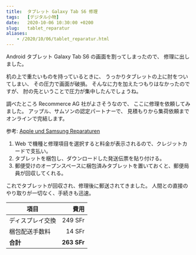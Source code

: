 ```yaml
---
title:  タブレット Galaxy Tab S6 修理
tags:	[デジタル小物]
date:	2020-10-06 10:30:00 +0200
slug:   tablet_reparatur
aliases:
    - /2020/10/06/tablet_reparatur.html
---
```

Android タブレット Galaxy Tab S6 の画面を割ってしまったので、
修理に出しました。

机の上で重たいものを持っているときに、
うっかりタブレットの上に肘をついてしまい、
その圧力で画面が破損。
そんなに力を加えたつもりはなかったのですが、
肘の先ということで圧力が集中したんでしょうね。

調べたところ Recommerce AG 社がよさそうなので、
ここに修理を依頼してみました。
アップル、サムソンの認定パートナーで、
見積もりから集荷依頼までオンラインで完結します。

参考: [Apple und Samsung Reparaturen](https://www.verkaufen.ch/reparieren)

1. Web で機種と修理項目を選択すると料金が表示されるので、クレジットカードで支払い。
1. タブレットを梱包し、ダウンロードした発送伝票を貼り付ける。
1. 郵便受けのオープンスペースに梱包済みタブレットを置いておくと、郵便局員が回収してくれる。

これでタブレットが回収され、修理後に郵送されてきました。
人間との直接のやり取りが一切なく、手続きも迅速。

| 項目                | 費用 |
| -                   | -: |
| ディスプレイ交換    | 249 SFr |
| 梱包配送手数料      | 14 SFr |
| **合計**            | **263 SFr** |